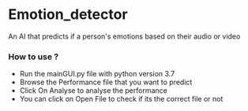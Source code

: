 # Emotion_detector
 An AI that predicts if a person's emotions based on their audio or video
### How to use ?
- Run the mainGUI.py file with python version 3.7
- Browse the Performance file that you want to predict
- Click On Analyse to analyse the performance
- You can click on Open File to check if its the correct file or not

